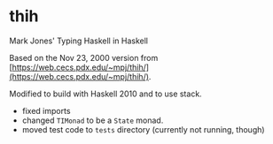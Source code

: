 # thih

Mark Jones' Typing Haskell in Haskell

Based on the Nov 23, 2000 version from [https://web.cecs.pdx.edu/~mpj/thih/](https://web.cecs.pdx.edu/~mpj/thih/).

Modified to build with Haskell 2010 and to use stack.

- fixed imports
- changed `TIMonad` to be a `State` monad.
- moved test code to `tests` directory (currently not running, though)
